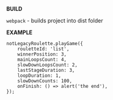 **BUILD**

`webpack` - builds project into dist folder

**EXAMPLE**


```
notLegacyRoulette.playGame({
    rouletteId: 'list',
    winnerPosition: 3,
    mainLoopsCount: 4,
    slowDownLoopsCount: 2,
    lastStageDuration: 3,
    loopDuration: 1,
    slowDownCounts: 100,
    onFinish: () => alert('the end'),
});
```

